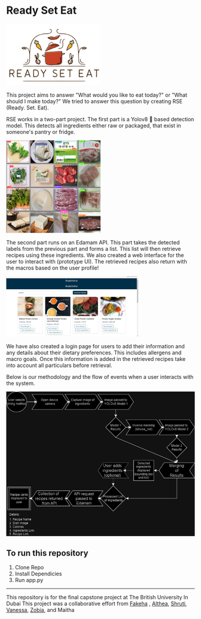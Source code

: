 # Ready Set Eat

<div>
	<img width = "50%" src="assets/main.jpeg">
</div>

This project aims to answer "What would you like to eat today?"  or "What should I make today?" We tried to answer this question by creating RSE (Ready. Set. Eat). 


RSE works in a two-part project. 
The first part is a Yolov8 🚀 based detection model. This detects all ingredients either raw or packaged, that exist in someone's pantry or fridge. 

<div>
	<img width = "50%" src="assets/yolo_detect.png">
</div>

The second part runs on an Edamam API. This part takes the detected labels from the previous part and forms a list. This list will then retrieve recipes using these ingredients. We also created a web interface for the user to interact with (prototype UI). The retrieved recipes also return with the macros based on the user profile!

<div>
	<img width = "70%" src="assets/generate.jpeg">
</div>


We have also created a login page for users to add their information and any details about their dietary preferences. This includes allergens and macro goals. Once this information is added in the retrieved recipes take into account all particulars before retrieval. 

Below is our methodology and the flow of events when a user interacts with the system. 

![methodology](assets/method.jpeg)

## To run this repository 
1. Clone Repo
2. Install Dependicies
3. Run app.py 


------------
This repository is for the final capstone project at The British University In Dubai
This project was a collaborative effort from [Fakeha](https://github.com/fakehaa) , [Althea](https://github.com/aethla), [Shruti](https://github.com/abc1234swded), [Vanessa](https://github.com/VanessaRobinsonFernando), [Zobia](https://github.com/ZobiaT), and Maitha 
